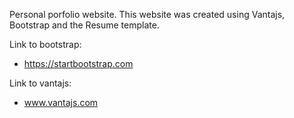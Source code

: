Personal porfolio website. This website was created using Vantajs, Bootstrap and the Resume template.

Link to bootstrap: 
* https://startbootstrap.com

Link to vantajs: 
* www.vantajs.com
